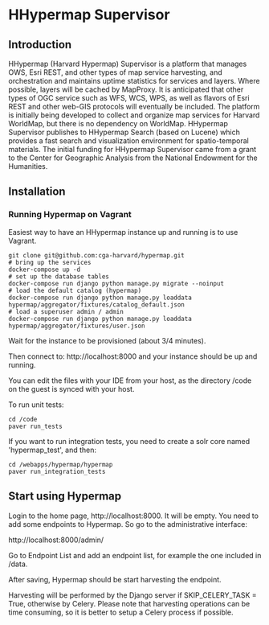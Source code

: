 # HHypermap Supervisor

## Introduction

HHypermap (Harvard Hypermap) Supervisor is a platform that manages OWS, Esri REST, and other types of map service harvesting, and orchestration and maintains uptime statistics for services and layers. Where possible, layers will be cached by MapProxy. It is anticipated that other types of OGC service such as WFS, WCS, WPS, as well as flavors of Esri REST and other web-GIS protocols will eventually be included. The platform is initially being developed to collect and organize map services for Harvard WorldMap, but there is no dependency on WorldMap. HHypermap Supervisor publishes to HHypermap Search (based on Lucene) which provides a fast search and visualization environment for spatio-temporal materials.  The initial funding for HHypermap Supervisor came from a grant to the Center for Geographic Analysis from the National Endowment for the Humanities.   

## Installation

### Running Hypermap on Vagrant

Easiest way to have an HHypermap instance up and running is to use Vagrant.

```
git clone git@github.com:cga-harvard/hypermap.git
# bring up the services
docker-compose up -d
# set up the database tables
docker-compose run django python manage.py migrate --noinput
# load the default catalog (hypermap)
docker-compose run django python manage.py loaddata hypermap/aggregator/fixtures/catalog_default.json
# load a superuser admin / admin
docker-compose run django python manage.py loaddata hypermap/aggregator/fixtures/user.json
```
Wait for the instance to be provisioned (about 3/4 minutes).

Then connect to: http://localhost:8000 and your instance should be up and running.


You can edit the files with your IDE from your host, as the directory
/code on the guest is synced with your host.

To run unit tests:

```
cd /code
paver run_tests
```

If you want to run integration tests, you need to create a solr core named 'hypermap_test', and then:

```
cd /webapps/hypermap/hypermap
paver run_integration_tests
```

## Start using Hypermap

Login to the home page, http://localhost:8000. It will be empty. You need to add some
endpoints to Hypermap. So go to the administrative interface:

http://localhost:8000/admin/

Go to Endpoint List and add an endpoint list, for example the one included in /data.

After saving, Hypermap should be start harvesting the endpoint.

Harvesting will be performed by the Django server if SKIP_CELERY_TASK
= True, otherwise by Celery. Please note that harvesting operations can be time consuming, so it is better to setup a Celery process if possible.
